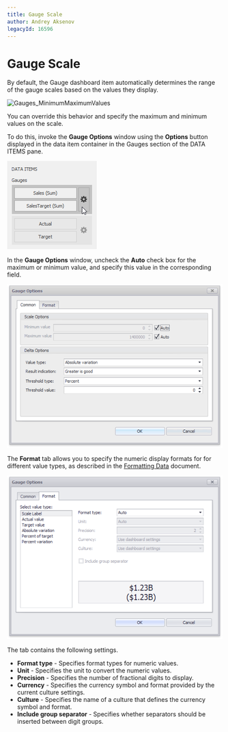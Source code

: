 ```yaml
---
title: Gauge Scale
author: Andrey Aksenov
legacyId: 16596
---
```

# Gauge Scale
By default, the Gauge dashboard item automatically determines the range of the gauge scales based on the values they display.

![Gauges_MinimumMaximumValues](../../../../images/img18659.png)

You can override this behavior and specify the maximum and minimum values on the scale.

To do this, invoke the **Gauge Options** window using the **Options** button displayed in the data item container in the Gauges section of the DATA ITEMS pane.

![Gauges_DeltaOptions_OptionsButton](../../../../images/img19991.png)

In the **Gauge Options** window, uncheck the **Auto** check box for the maximum or minimum value, and specify this value in the corresponding field.

![Gauges_Scale_OptionsWindow](../../../../images/img20099.png)

The **Format** tab allows you to specify the numeric display formats for for different value types, as described in the [Formatting Data](../../data-shaping/formatting-data.md) document.

![Gauges_Scale_OptionsWindow_Format](../../../../images/gauges_scale_optionswindow_format.png)

The tab contains the following settings.

* **Format type** - Specifies format types for numeric values. 
* **Unit** - Specifies the unit to convert the numeric values.
* **Precision** - Specifies the number of fractional digits to display.
* **Currency** - Specifies the currency symbol and format provided by the current culture settings.
* **Culture** - Specifies the name of a culture that defines the currency symbol and format.
* **Include group separator** - Specifies whether separators should be inserted between digit groups.
